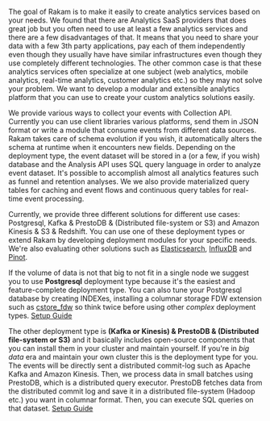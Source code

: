 The goal of Rakam is to make it easily to create analytics services based on your needs. We found that there are Analytics SaaS providers that does great job but you often need to use at least a few analytics services and there are a few disadvantages of that. It means that you need to share your data with a few 3th party applications, pay each of them independently even though they usually have have similar infrastructures even though they use completely different technologies. The other common case is that these analytics services often specialize at one subject (web analytics, mobile analytics, real-time analytics, customer analytics etc.) so they may not solve your problem. We want to develop a modular and extensible analytics platform that you can use to create your custom analytics solutions easily.

We provide various ways to collect your events with Collection API. Currently you can use client libraries various platforms, send them in JSON format or write a module that consume events from different data sources. Rakam takes care of schema evolution if you wish, it automatically alters the schema at runtime when it encounters new fields. Depending on the deployment type, the event dataset will be stored in a (or a few, if you wish) database and the Analysis API uses SQL query language in order to analyze event dataset. It's possible to accomplish almost all analytics features such as funnel and retention analyses. We we also provide materialized query tables for caching and event flows and continuous query tables for real-time event processing.

Currently, we provide three different solutions for different use cases: Postgresql, Kafka & PrestoDB & (Distributed file-system or S3) and Amazon Kinesis & S3 & Redshift. You can use one of these deployment types or extend Rakam by developing deployment modules for your specific needs. We're also evaluating other solutions such as [Elasticsearch](https://www.elastic.co/), [InfluxDB](https://influxdb.com/) and [Pinot](https://github.com/linkedin/pinot).

If the volume of data is not that big to not fit in a single node we suggest you to use **Postgresql** deployment type because it's the easiest and feature-complete deployment type. You can also tune your Postgresql database by creating INDEXes, installing a columnar storage FDW extension such as [cstore_fdw](https://github.com/citusdata/cstore_fdw) so think twice before using other *complex* deployment types. [Setup Guide]()

The other deployment type is **(Kafka or Kinesis) & PrestoDB & (Distributed file-system or S3)** and it basically includes open-source components that you can install them in your cluster and maintain yourself. If you're in *big data* era and maintain your own cluster this is the deployment type for you. The events will be directly sent a distributed commit-log such as Apache Kafka and Amazon Kinesis. Then, we process data in small batches using PrestoDB, which is a distributed query executor. PrestoDB fetches data from the distributed commit log  and save it in a distributed file-system (Hadoop etc.) you want in columnar format. Then, you can execute SQL queries on that dataset. [Setup Guide]()

